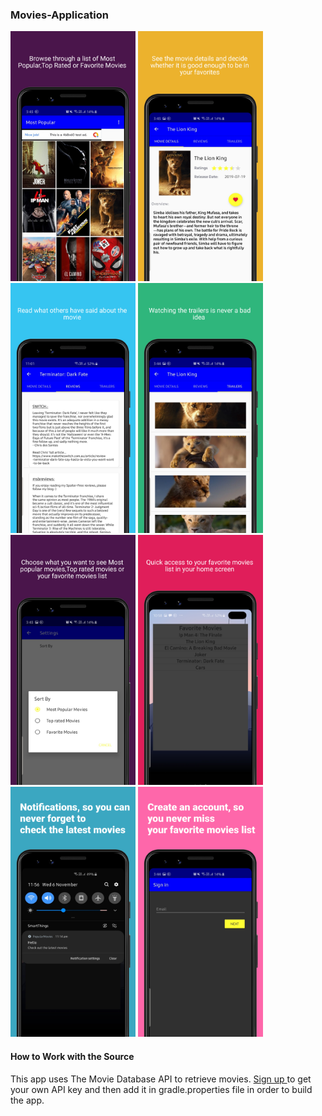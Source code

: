 <H3>Movies-Application</H3>

<div>
  <span>
<img src="Screenshots/MainActivity.png" width="200">
  </span>
  <span>
<img src="Screenshots/MovieDetails.png" width="200">
  </span>
  
  <span>
<img src="Screenshots/MovieReviews.png" width="200">
  </span>
    <span>
<img src="Screenshots/MoviesTrailer.png" width="200">
  </span>
    <span>
<img src="Screenshots/Settings.png" width="200">
  </span>
    <span>
<img src="Screenshots/Widget.png" width="200">
  </span>
 
 <span>
<img src="Screenshots/Google Pixel 3 1.png" width="200">
  </span>
  
  <span>
<img src="Screenshots/Google Pixel 3 2.png" width="200">
  </span>
  
 </div>
 
<h4> How to Work with the Source </h4>

This app uses The Movie Database API to retrieve movies. 
<a href="https://www.themoviedb.org/">Sign up </a> to get your own API key and then add it in gradle.properties file in order to build the app.
